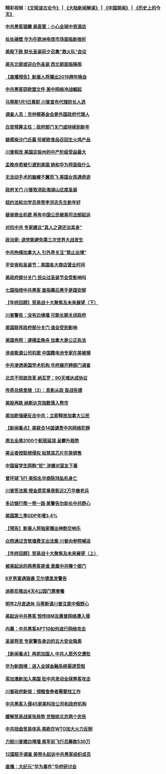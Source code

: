 #### 精彩视频：[《文昭谈古论今》](https://github.com/gfw-breaker/wenzhao/blob/master/README.md?t=12240631) | [《大陆新闻解读》](https://github.com/gfw-breaker/ntdtv-comedy/blob/master/README.md?t=12240631) | [《中国禁闻》](https://github.com/gfw-breaker/ntdtv-news/blob/master/README.md?t=12240631) | [《历史上的今天》](https://github.com/gfw-breaker/today-in-history/blob/master/README.md?t=12240631) 

#### [中共黑客猖獗 美高管：小心全球中资酒店](../pages/nsc412/n10929251.md?t=12240631) 

#### [处处碰壁 华为在欧洲电信市场面临新挫折](../pages/nsc412/n10929057.md?t=12240631) 

#### [美股下跌 财长圣诞前夕召集“救火队”会议](../pages/nsc412/n10928985.md?t=12240631) 

#### [美东北部或迎白色圣诞 西北部面临降雨](../pages/nsc412/n10928688.md?t=12240631) 

#### [【直播预告】新唐人将播出2019跨年晚会](../pages/nsc412/n10921399.md?t=12240631) 

#### [中共黑客窃欧盟文件 美中网络冷战崛起](../pages/nsc412/n10928801.md?t=12240631) 

#### [马蒂斯1月1日离职 川普宣布代理防长人选](../pages/nsc412/n10928618.md?t=12240631) 

#### [调查人员：克林顿基金会是外国政府代理人](../pages/nsc412/n10927653.md?t=12240631) 

#### [白宫预算主任：政府部门关门或持续到新年](../pages/nsc412/n10928590.md?t=12240631) 

#### [疑感染沙门氏菌 珍妮欧食品召回生火鸡产品](../pages/nsc412/n10928139.md?t=12240631) 

#### [川普税改 美国这些州的中产阶级受益最大](../pages/nsc412/n10928201.md?t=12240631) 

#### [孟晚舟若被引渡到美国 她和华为将面临什么](../pages/nsc412/n10927282.md?t=12240631) 

#### [无法动手术的脑瘤不翼而飞 美国女孩遇奇迹](../pages/nsc412/n10927620.md?t=12240631) 

#### [政府关门 川普取消赴海湖山庄度圣诞](../pages/nsc412/n10927613.md?t=12240631) 

#### [纽约法轮功学员恭贺李洪志先生新年好](../pages/nsc412/n10927429.md?t=12240631) 

#### [疑盗商业机密 再有中国公民被美司法部起诉](../pages/nsc412/n10927459.md?t=12240631) 

#### [对抗中共 专家建议“其人之道还治其身”](../pages/nsc412/n10927398.md?t=12240631) 

#### [政治家: 退党能避免第三次世界大战发生](../pages/nsc412/n10923226.md?t=12240631) 

#### [中共拘捕加拿大人 引外界关注“禁止出境”](../pages/nsc412/n10927145.md?t=12240631) 

#### [平安夜和圣诞节：美国各大商店营业时间](../pages/nsc412/n10927134.md?t=12240631) 

#### [美政府部分关门 民众过圣诞节会受影响吗](../pages/nsc412/n10927049.md?t=12240631) 

#### [七国指控中共黑客 直指幕后黑手是国安部](../pages/nsc412/n10927012.md?t=12240631) 

#### [【年终回顾】贸易战十大聚焦及未来展望（下）](../pages/nsc412/n10918534.md?t=12240631) 

#### [川普警告：没有边境墙 可能长期关闭政府](../pages/nsc412/n10926277.md?t=12240631) 

#### [美国联邦政府部分关门 谁会受到影响](../pages/nsc412/n10925776.md?t=12240631) 

#### [美国务院：逮捕孟晚舟 加拿大是公正执法](../pages/nsc412/n10926118.md?t=12240631) 

#### [涉盗能源公司机密 中国籍电池专家在美被捕](../pages/nsc412/n10925941.md?t=12240631) 

#### [中共渗透美国学术机构 华府展开跨部门调查](../pages/nsc412/n10925859.md?t=12240631) 

#### [北京不彻底改革 纳瓦罗：90天难达成协议](../pages/nsc412/n10925767.md?t=12240631) 

#### [传奇总统里根（3）：息影从政 首战告捷](../pages/nsc412/n10925669.md?t=12240631) 

#### [美股再跌 纳斯达克指数落入熊市](../pages/nsc412/n10925769.md?t=12240631) 

#### [美加欧强硬反击中共：立即释放加拿大公民](../pages/nsc412/n10925745.md?t=12240631) 

#### [【新闻看点】美联合14国谴责中共网络犯罪](../pages/nsc412/n10925163.md?t=12240631) 

#### [周五全美3100个航班延误 呈攀升趋势](../pages/nsc412/n10925657.md?t=12240631) 

#### [美业者控联想侵权 拟禁其芯片在美销售](../pages/nsc412/n10925688.md?t=12240631) 

#### [中国留学生网购“铊” 涉嫌对室友下毒](../pages/nsc412/n10925514.md?t=12240631) 

#### [曾环球飞行 美知名华商陈玮坠机身亡](../pages/nsc412/n10925460.md?t=12240631) 

#### [川普签法案 授金质奖章表彰近2万华裔老兵](../pages/nsc412/n10924942.md?t=12240631) 

#### [多边银行帮一带一路 美警告勿助长中共野心](../pages/nsc412/n10925309.md?t=12240631) 

#### [美国第三季GDP年增3.4%](../pages/nsc412/n10925088.md?t=12240631) 

#### [【预告】新唐人将独家播出神韵交响乐](../pages/nsc412/n10912037.md?t=12240631) 

#### [众院通过含筑墙费支出法案 川普向参院喊话](../pages/nsc412/n10925061.md?t=12240631) 

#### [【年终回顾】贸易战十大聚焦及未来展望（上）](../pages/nsc412/n10918329.md?t=12240631) 

#### [被美起诉的两黑客是谁 隶属中共哪个部门](../pages/nsc412/n10923895.md?t=12240631) 

#### [6岁男童遇狼袭 艾尔德里发警告](../pages/nsc412/n10923890.md?t=12240631) 

#### [迪斯尼推出4天4公园门票套餐](../pages/nsc412/n10923825.md?t=12240631) 

#### [明年2月底退休 马蒂斯请川普注意中俄野心](../pages/nsc412/n10923696.md?t=12240631) 

#### [美起诉中共黑客 惊传IBM及惠普网络遭入侵](../pages/nsc412/n10923571.md?t=12240631) 

#### [内幕：中共黑客APT10如何进行网络攻击](../pages/nsc412/n10923423.md?t=12240631) 

#### [圣诞将至 专家警告身边的五大安全隐患](../pages/nsc412/n10923394.md?t=12240631) 

#### [【新闻看点】再抓加国人 中共人质外交遭批](../pages/nsc412/n10922846.md?t=12240631) 

#### [华为新困境：进入全球金融系统渠道受阻](../pages/nsc412/n10923369.md?t=12240631) 

#### [英加澳新加入美国 批中共发动全球黑客攻击](../pages/nsc412/n10923357.md?t=12240631) 

#### [川普政府新规：领粮食券者需要找工作](../pages/nsc412/n10923162.md?t=12240631) 

#### [中共黑客入侵45家美科技公司和政府机构](../pages/nsc412/n10923136.md?t=12240631) 

#### [缓解贸易战紧张局势 世银给北京两个忠告](../pages/nsc412/n10923048.md?t=12240631) 

#### [中共扭曲贸易体系 美欧在WTO加大火力反制](../pages/nsc412/n10922906.md?t=12240631) 

#### [力挺川普建边境墙 美军前飞行员筹款530万](../pages/nsc412/n10922736.md?t=12240631) 

#### [12国联手调查 美带头起诉中共黑客组织成员](../pages/nsc412/n10922820.md?t=12240631) 

#### [直播：大纪元“华为事件”华府研讨会](../pages/nsc412/n10921256.md?t=12240631) 

